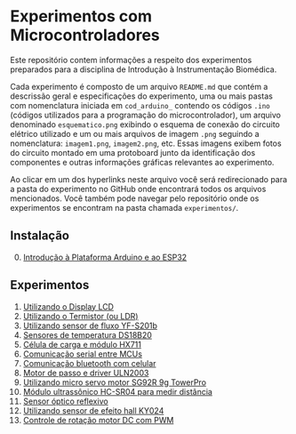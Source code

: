 # Experimentos com Microcontroladores
Este repositório contem informações a respeito dos experimentos
preparados para a disciplina de Introdução à Instrumentação Biomédica.

Cada experimento é composto de um arquivo `README.md` que contém a
descrissão geral e especificações do experimento, uma ou mais pastas
com nomenclatura iniciada em `cod_arduino_` contendo os códigos `.ino` 
(códigos utilizados para a programação do microcontrolador), um arquivo
denominado `esquematico.png` exibindo o esquema de conexão do circuito 
elétrico utilizado e um ou mais arquivos de imagem `.png` seguindo a 
nomenclatura: `imagem1.png`, `imagem2.png`, etc. Essas imagens exibem 
fotos do circuito montado em uma protoboard junto da identificação dos 
componentes e outras informações gráficas relevantes ao experimento.

Ao clicar em um dos hyperlinks neste arquivo você será redirecionado
para a pasta do experimento no GitHub onde encontrará todos os
arquivos mencionados. Você também pode navegar pelo repositório onde
os experimentos se encontram na pasta chamada `experimentos/`.

## Instalação
0. [Introdução à Plataforma Arduino e ao ESP32](https://github.com/Experimentos-Microcontroladores/instrumentacao-biomedica/tree/main/instalacao)

## Experimentos
1. [Utilizando o Display LCD](https://github.com/Experimentos-Microcontroladores/instrumentacao-biomedica/tree/main/experimentos/1-Display-LCD)
2. [Utilizando o Termistor (ou LDR)](https://github.com/Experimentos-Microcontroladores/instrumentacao-biomedica/tree/main/experimentos/2-Termistor-LDR)
3. [Utilizando sensor de fluxo YF-S201b](https://github.com/Experimentos-Microcontroladores/instrumentacao-biomedica/tree/main/experimentos/3-Sensor-de-fluxo)
4. [Sensores de temperatura DS18B20](https://github.com/Experimentos-Microcontroladores/instrumentacao-biomedica/tree/main/experimentos/4-Sensores-de-temperatura)
5. [Célula de carga e módulo HX711](https://github.com/Experimentos-Microcontroladores/instrumentaao-biomedica/tree/main/experimentos/5-Celula-de-carga-HX711)
6. [Comunicação serial entre MCUs](https://github.com/Experimentos-Microcontroladores/instrumentacao-biomedica/tree/main/experimentos/6-Comunicacao-serial-MCUs)
7. [Comunicação bluetooth com celular](https://github.com/Experimentos-Microcontroladores/instrumentacao-biomedica/tree/main/experimentos/7-Comunicacao-serial-bluetooth)
8. [Motor de passo e driver ULN2003](https://github.com/Experimentos-Microcontroladores/instrumentacao-biomedica/tree/main/experimentos/8-Motor-de-passo-ULN2003)
9. [Utilizando micro servo motor  SG92R 9g TowerPro](https://github.com/Experimentos-Microcontroladores/instrumentacao-biomedica/tree/main/experimentos/9-Servo-motor)
12. [Módulo ultrassônico HC-SR04 para medir distância](https://github.com/Experimentos-Microcontroladores/instrumentacao-biomedica/tree/main/experimentos/12-Modulo-ultrassonico)
14. [Sensor óptico reflexivo](https://github.com/Experimentos-Microcontroladores/instrumentacao-biomedica/tree/main/experimentos/14-Sensor-optico-reflexivo)
15. [Utilizando sensor de efeito hall KY024](https://github.com/Experimentos-Microcontroladores/instrumentacao-biomedica/tree/main/experimentos/15-Sensor-efeito-hall-KY024)
16. [Controle de rotação motor DC com PWM](https://github.com/Experimentos-Microcontroladores/instrumentacao-biomedica/tree/main/experimentos/16-Controle-de-rotacao-motor-PWM)

